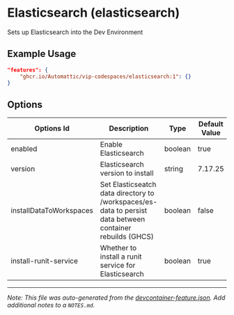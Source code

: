 
# Elasticsearch (elasticsearch)

Sets up Elasticsearch into the Dev Environment

## Example Usage

```json
"features": {
    "ghcr.io/Automattic/vip-codespaces/elasticsearch:1": {}
}
```

## Options

| Options Id | Description | Type | Default Value |
|-----|-----|-----|-----|
| enabled | Enable Elasticsearch | boolean | true |
| version | Elasticsearch version to install | string | 7.17.25 |
| installDataToWorkspaces | Set Elasticseatch data directory to /workspaces/es-data to persist data between container rebuilds (GHCS) | boolean | false |
| install-runit-service | Whether to install a runit service for Elasticsearch | boolean | true |



---

_Note: This file was auto-generated from the [devcontainer-feature.json](https://github.com/Automattic/vip-codespaces/blob/main/features/src/elasticsearch/devcontainer-feature.json).  Add additional notes to a `NOTES.md`._

